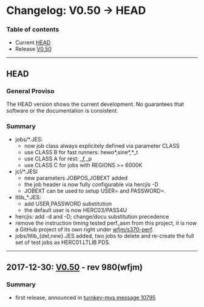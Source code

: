 # Changelog: V0.50 -> HEAD

### Table of contents
- Current [HEAD](#user-content-head)
- Release [V0.50](#user-content-V0.50)

<!-- --------------------------------------------------------------------- -->
---
## HEAD <a name="head"></a>
### General Proviso
The HEAD version shows the current development. No guarantees that software or
the documentation is consistent.

### Summary

- jobs/*.JES:
  - now job class always explicitely defined via parameter CLASS
  - use CLASS B for fast runners: hewo*,sine*,*_t
  - use CLASS A for rest: *_f,*_p
  - use CLASS C for jobs with REGIONS >= 6000K
- jcl/*.JESI
  - new parameters JOBPOS,JOBEXT added
  - the job header is now fully configurable via hercjis -D
  - JOBEXT can be used to setup USER= and PASSWORD=.
- ltlib_*.JES:
  - add USER,PASSWORD substitution
  - the default user is now HERC03/PASS4U
- hercjis: add -d and -D; change/docu substitution precedence
- remove the instruction timing tested perf_asm from this project, it is now a
  GitHub project of its own right under
  [wfjm/s370-perf](https://github.com/wfjm/s370-perf).
- jobs/ltlib_{del,new}.JES added, two jobs to delete and re-create the full
  set of test jobs as HERC01.LTLIB PDS.

<!-- --------------------------------------------------------------------- -->
---
## 2017-12-30: [V0.50](https://github.com/wfjm/mvs38j-langtest/releases/tag/V0.50) - rev 980(wfjm) <a name="V0.50"></a>

### Summary
- first release, announced in [turnkey-mvs message 10795](https://groups.yahoo.com/neo/groups/turnkey-mvs/conversations/messages/10795)
